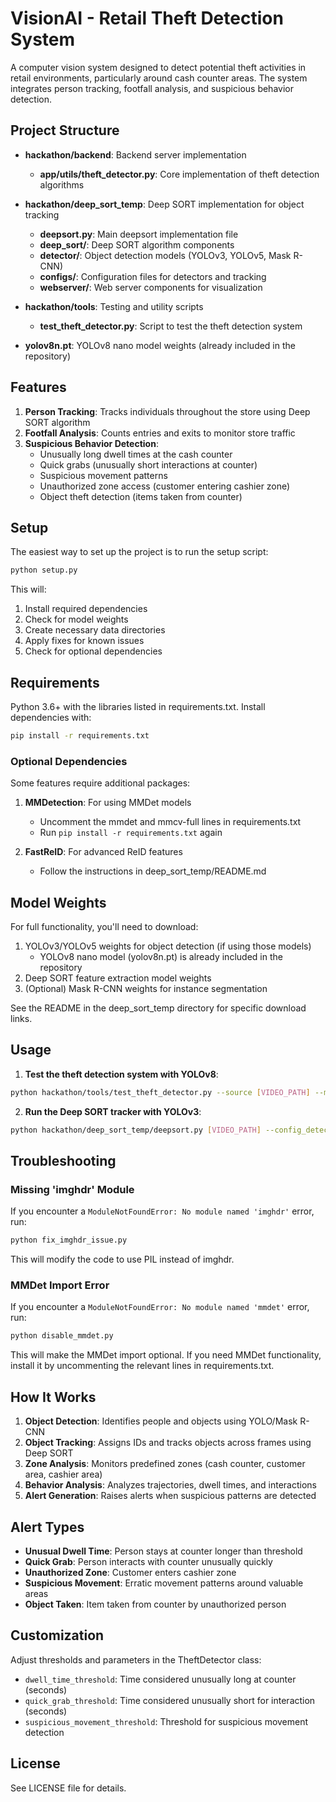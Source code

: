# VisionAI - Retail Theft Detection System

A computer vision system designed to detect potential theft activities in retail environments, particularly around cash counter areas. The system integrates person tracking, footfall analysis, and suspicious behavior detection.

## Project Structure

- **hackathon/backend**: Backend server implementation
  - **app/utils/theft_detector.py**: Core implementation of theft detection algorithms
  
- **hackathon/deep_sort_temp**: Deep SORT implementation for object tracking
  - **deepsort.py**: Main deepsort implementation file
  - **deep_sort/**: Deep SORT algorithm components
  - **detector/**: Object detection models (YOLOv3, YOLOv5, Mask R-CNN)
  - **configs/**: Configuration files for detectors and tracking
  - **webserver/**: Web server components for visualization
  
- **hackathon/tools**: Testing and utility scripts
  - **test_theft_detector.py**: Script to test the theft detection system

- **yolov8n.pt**: YOLOv8 nano model weights (already included in the repository)

## Features

1. **Person Tracking**: Tracks individuals throughout the store using Deep SORT algorithm
2. **Footfall Analysis**: Counts entries and exits to monitor store traffic
3. **Suspicious Behavior Detection**:
   - Unusually long dwell times at the cash counter
   - Quick grabs (unusually short interactions at counter)
   - Suspicious movement patterns
   - Unauthorized zone access (customer entering cashier zone)
   - Object theft detection (items taken from counter)

## Setup

The easiest way to set up the project is to run the setup script:

```bash
python setup.py
```

This will:
1. Install required dependencies
2. Check for model weights
3. Create necessary data directories
4. Apply fixes for known issues
5. Check for optional dependencies

## Requirements

Python 3.6+ with the libraries listed in requirements.txt. Install dependencies with:

```bash
pip install -r requirements.txt
```

### Optional Dependencies

Some features require additional packages:

1. **MMDetection**: For using MMDet models
   - Uncomment the mmdet and mmcv-full lines in requirements.txt
   - Run `pip install -r requirements.txt` again

2. **FastReID**: For advanced ReID features
   - Follow the instructions in deep_sort_temp/README.md

## Model Weights

For full functionality, you'll need to download:

1. YOLOv3/YOLOv5 weights for object detection (if using those models)
   - YOLOv8 nano model (yolov8n.pt) is already included in the repository
2. Deep SORT feature extraction model weights
3. (Optional) Mask R-CNN weights for instance segmentation

See the README in the deep_sort_temp directory for specific download links.

## Usage

1. **Test the theft detection system with YOLOv8**:

```bash
python hackathon/tools/test_theft_detector.py --source [VIDEO_PATH] --model yolov8n.pt --show --save
```

2. **Run the Deep SORT tracker with YOLOv3**:

```bash
python hackathon/deep_sort_temp/deepsort.py [VIDEO_PATH] --config_detection ./configs/yolov3.yaml --display
```

## Troubleshooting

### Missing 'imghdr' Module

If you encounter a `ModuleNotFoundError: No module named 'imghdr'` error, run:

```bash
python fix_imghdr_issue.py
```

This will modify the code to use PIL instead of imghdr.

### MMDet Import Error

If you encounter a `ModuleNotFoundError: No module named 'mmdet'` error, run:

```bash
python disable_mmdet.py
```

This will make the MMDet import optional. If you need MMDet functionality, install it by uncommenting the relevant lines in requirements.txt.

## How It Works

1. **Object Detection**: Identifies people and objects using YOLO/Mask R-CNN
2. **Object Tracking**: Assigns IDs and tracks objects across frames using Deep SORT
3. **Zone Analysis**: Monitors predefined zones (cash counter, customer area, cashier area)
4. **Behavior Analysis**: Analyzes trajectories, dwell times, and interactions
5. **Alert Generation**: Raises alerts when suspicious patterns are detected

## Alert Types

- **Unusual Dwell Time**: Person stays at counter longer than threshold
- **Quick Grab**: Person interacts with counter unusually quickly
- **Unauthorized Zone**: Customer enters cashier zone
- **Suspicious Movement**: Erratic movement patterns around valuable areas
- **Object Taken**: Item taken from counter by unauthorized person

## Customization

Adjust thresholds and parameters in the TheftDetector class:
- `dwell_time_threshold`: Time considered unusually long at counter (seconds)
- `quick_grab_threshold`: Time considered unusually short for interaction (seconds)
- `suspicious_movement_threshold`: Threshold for suspicious movement detection

## License

See LICENSE file for details. 
